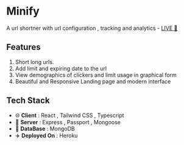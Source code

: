 # Minify

A url shortner with url configuration , tracking and analytics - [LIVE 🔴](http://v-7.herokuapp.com/)

## Features 
1. Short long urls.
1. Add limit and expiring date to the url
1. View demographics of clickers and limit usage in graphical form
1. Beautiful and Responsive Landing page and modern interface

## Tech Stack

- 🌐 **Client** : React , Tailwind CSS , Typescript
- 💽 **Server** : Express , Passport ,  Mongoose
- 🔢 **DataBase** : MongoDB
- ✈️ **Deployed On** : Heroku
